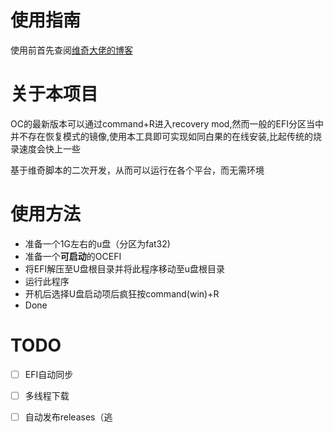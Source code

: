 # 使用指南
使用前首先查阅[维奇大佬的博客](http://u.nu/nuc8)
# 关于本项目
OC的最新版本可以通过command+R进入recovery mod,然而一般的EFI分区当中并不存在恢复模式的镜像,使用本工具即可实现如同白果的在线安装,比起传统的烧录速度会快上一些

基于维奇脚本的二次开发，从而可以运行在各个平台，而无需环境
# 使用方法
- 准备一个1G左右的u盘（分区为fat32)
- 准备一个**可启动**的OCEFI
- 将EFI解压至U盘根目录并将此程序移动至u盘根目录
- 运行此程序
- 开机后选择U盘启动项后疯狂按command(win)+R
- Done
# TODO
- [ ] EFI自动同步  
- [ ] 多线程下载
- [ ] 自动发布releases（逃  
 